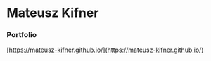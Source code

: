 # Mateusz Kifner

### Portfolio

[https://mateusz-kifner.github.io/](https://mateusz-kifner.github.io/)
